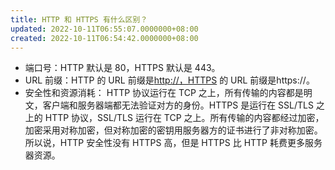 ```yaml
---
title: HTTP 和 HTTPS 有什么区别？
updated: 2022-10-11T06:55:07.0000000+08:00
created: 2022-10-11T06:54:42.0000000+08:00
---
```


-   端口号：HTTP 默认是 80，HTTPS 默认是 443。
-   URL 前缀：HTTP 的 URL 前缀是[http://，HTTPS](http://，HTTPS) 的 URL 前缀是https://。
-   安全性和资源消耗： HTTP 协议运行在 TCP 之上，所有传输的内容都是明文，客户端和服务器端都无法验证对方的身份。HTTPS 是运行在 SSL/TLS 之上的 HTTP 协议，SSL/TLS 运行在 TCP 之上。所有传输的内容都经过加密，加密采用对称加密，但对称加密的密钥用服务器方的证书进行了非对称加密。所以说，HTTP 安全性没有 HTTPS 高，但是 HTTPS 比 HTTP 耗费更多服务器资源。
